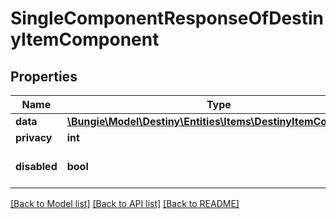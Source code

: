 # SingleComponentResponseOfDestinyItemComponent

## Properties
Name | Type | Description | Notes
------------ | ------------- | ------------- | -------------
**data** | [**\Bungie\Model\Destiny\Entities\Items\DestinyItemComponent**](DestinyItemComponent.md) |  | [optional] 
**privacy** | **int** |  | [optional] 
**disabled** | **bool** | If true, this component is disabled. | [optional] 

[[Back to Model list]](../README.md#documentation-for-models) [[Back to API list]](../README.md#documentation-for-api-endpoints) [[Back to README]](../README.md)


